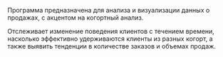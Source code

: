 Программа предназначена для анализа и визуализации данных о продажах, с акцентом на когортный анализ. 

Отслеживает изменение поведения клиентов с течением времени, насколько эффективно удерживаются клиенты из разных когорт, а также выявить тенденции в количестве заказов и объемах продаж.

